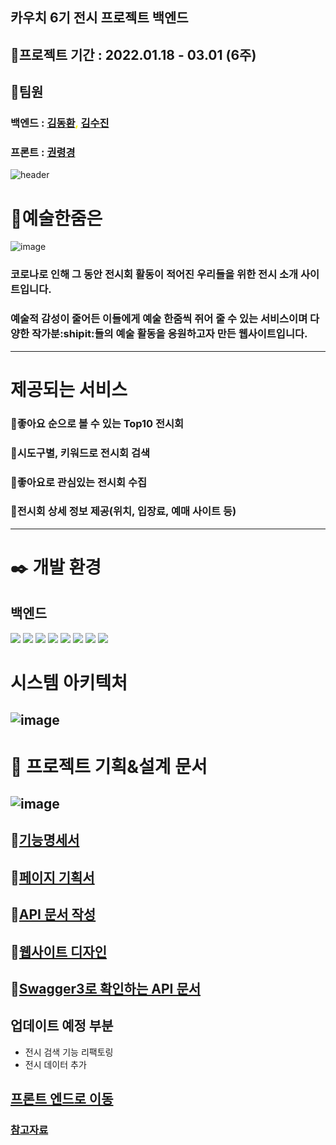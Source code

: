 ## 카우치 6기 전시 프로젝트 백엔드 
## :date:프로젝트 기간 : 2022.01.18 - 03.01 (6주)
## :busts_in_silhouette:팀원
### 백엔드 : <span style="color:yellow">[김동환](https://github.com/dhkimneer), [김수진](https://github.com/Suziny91)</span>
### 프론트 : [권령경](https://github.com/Lustellz)
![header](https://capsule-render.vercel.app/api?type=waving&reversal=true&color=timeGradient&height=400&text=예%20술%20한%20줌)

# :art:예술한줌은
![image](https://user-images.githubusercontent.com/78532880/156144922-b5be8c19-7771-43f9-ba0d-6152ce58cc32.png)
### 코로나로 인해 그 동안 전시회 활동이 적어진 우리들을 위한 전시 소개 사이트입니다.
### 예술적 감성이 줄어든 이들에게 예술 한줌씩 쥐어 줄 수 있는 서비스이며 다양한 작가분:shipit:들의 예술 활동을 응원하고자 만든 웹사이트입니다.

------

# 제공되는 서비스 
### :large_orange_diamond:좋아요 순으로 볼 수 있는 Top10 전시회
### :large_orange_diamond:시도구별, 키워드로 전시회 검색
### :large_orange_diamond:좋아요로 관심있는 전시회 수집
### :large_orange_diamond:전시회 상세 정보 제공(위치, 입장료, 예매 사이트 등)
------

# :black_nib: 개발 환경
## 백엔드
<img src="https://img.shields.io/badge/java-007396?style=flat-square&logo=java&logoColor=white"/>
<img src="https://img.shields.io/badge/Spring-6DB33F?style=flat-square&logo=Spring&logoColor=white"/>
<img src="https://img.shields.io/badge/Spring Boot -6DB33F?style=flat-square&logo=Spring Boot&logoColor=white"/>
<img src="https://img.shields.io/badge/SpringSecurity-6DB33F?style=flat-square&logo=SpringSecurity&logoColor=white"/>
<img src="https://img.shields.io/badge/Data JPA-6DB33F?style=flat-square&logo=&logoColor=white"/>
<img src="https://img.shields.io/badge/Postgresql -4479A1?style=flat-square&logo=Postgresql&logoColor=white"/>
<img src="https://img.shields.io/badge/Oauth-4285F4?style=flat-square&logo=Google&logoColor=blue"/>
<img src="https://img.shields.io/badge/Heroku -ff69b4?style=flat-square&logo=Heroku&logoColor=white"/>

# 시스템 아키텍처
## ![image](https://user-images.githubusercontent.com/76935186/183085338-77e99970-8484-445a-8b75-ee9e8baf8f52.png)

# :bookmark_tabs: 프로젝트 기획&설계 문서
## ![image](https://user-images.githubusercontent.com/78532880/156139777-484159a3-96d9-44cc-9dc7-4557760864a5.png)
## :small_blue_diamond:[기능명세서](https://www.notion.so/SRS-ca78d049388b4780a046130f14a2e98a)
## :small_blue_diamond:[페이지 기획서](https://whimsical.com/2V5ptiBLhLfLuAQqhBL8Y5)
## :small_blue_diamond:[API 문서 작성](https://www.notion.so/API-d624478b7f5041cb8abdc68086c6015f)
## :small_blue_diamond:[웹사이트 디자인](https://www.figma.com/file/FUezGZ9a98iq4WDopOM16r/%EC%B9%B4%EC%9A%B0%EC%B9%98%EC%BD%94%EB%94%A96%EA%B8%B0-%EC%A0%84%EC%8B%9C-(Copy)-(Copy)?node-id=133949%3A182043)

## :small_blue_diamond:[Swagger3로 확인하는 API 문서](https://exhibition-here.herokuapp.com/swagger-ui/index.html)

## 업데이트 예정 부분
- 전시 검색 기능 리팩토링
- 전시 데이터 추가 

## [프론트 엔드로 이동](https://github.com/Couch-Coders/6th-exhibition-fe)


### [참고자료](https://www.notion.so/997ce0e4f6864394b3be7b63c400c35b)
